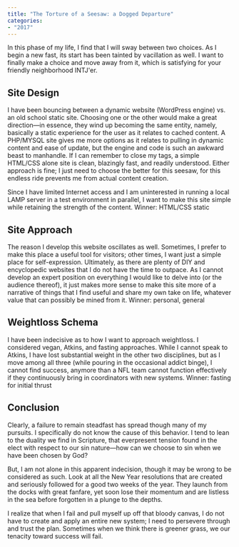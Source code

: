 ```yaml
---
title: "The Torture of a Seesaw: a Dogged Departure"
categories:
- "2017"
---
```


In this phase of my life, I find that I will sway between two choices. As I begin a new fast, its start has been tainted by vacillation as well. I want to finally make a choice and move away from it, which is satisfying for your friendly neighborhood INTJ'er.

## Site Design

I have been bouncing between a dynamic website (WordPress engine) vs. an old school static site. Choosing one or the other would make a great direction—in essence, they wind up becoming the same entity, namely, basically a static experience for the user as it relates to cached content. A PHP/MYSQL site gives me more options as it relates to pulling in dynamic content and ease of update, but the engine and code is such an awkward beast to manhandle. If I can remember to close my tags, a simple HTML/CSS alone site is clean, blazingly fast, and readily understood. Either approach is fine; I just need to choose the better for this seesaw, for this endless ride prevents me from actual content creation.

Since I have limited Internet access and I am uninterested in running a local LAMP server in a test environment in parallel, I want to make this site simple while retaining the strength of the content. Winner: HTML/CSS static

## Site Approach

The reason I develop this website oscillates as well. Sometimes, I prefer to make this place a useful tool for visitors; other times, I want just a simple place for self-expression. Ultimately, as there are plenty of DIY and encyclopedic websites that I do not have the time to outpace. As I cannot develop an expert position on everything I would like to delve into (or the audience thereof), it just makes more sense to make this site more of a narrative of things that I find useful and share my own take on life, whatever value that can possibly be mined from it. Winner: personal, general

## Weightloss Schema

I have been indecisive as to how I want to approach weightloss. I considered vegan, Atkins, and fasting approaches. While I cannot speak to Atkins, I have lost substantial weight in the other two disciplines, but as I move among all three (while pouring in the occasional addict binge), I cannot find success, anymore than a NFL team cannot function effectively if they continuously bring in coordinators with new systems. Winner: fasting for initial thrust

## Conclusion

Clearly, a failure to remain steadfast has spread though many of my pursuits. I specifically do not know the cause of this behavior. I tend to lean to the duality we find in Scripture, that everpresent tension found in the elect with respect to our sin nature—how can we choose to sin when we have been chosen by God?

But, I am not alone in this apparent indecision, though it may be wrong to be considered as such. Look at all the New Year resolutions that are created and seriously followed for a good two weeks of the year. They launch from the docks with great fanfare, yet soon lose their momentum and are listless in the sea before forgotten in a plunge to the depths.

I realize that when I fail and pull myself up off that bloody canvas, I do not have to create and apply an entire new system; I need to persevere through and trust the plan. Sometimes when we think there is greener grass, we our tenacity toward success will fail.
